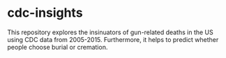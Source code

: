 # cdc-insights
This repository explores the insinuators of gun-related deaths in the US using CDC data from 2005-2015. Furthermore, it helps to predict whether people choose burial or cremation.
